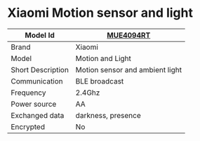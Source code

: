 # Xiaomi Motion sensor and light

|Model Id|[MUE4094RT](./../../src/devices/MUE4094RT_json.h)|
|-|-|
|Brand|Xiaomi|
|Model|Motion and Light|
|Short Description|Motion sensor and ambient light|
|Communication|BLE broadcast|
|Frequency|2.4Ghz|
|Power source|AA|
|Exchanged data|darkness, presence|
|Encrypted|No|
